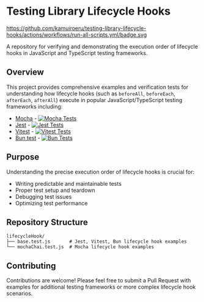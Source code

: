 # Testing Library Lifecycle Hooks

https://github.com/kamuiroeru/testing-library-lifecycle-hooks/actions/workflows/run-all-scripts.yml/badge.svg

A repository for verifying and demonstrating the execution order of lifecycle hooks in JavaScript and TypeScript testing frameworks.

## Overview

This project provides comprehensive examples and verification tests for understanding how lifecycle hooks (such as `beforeAll`, `beforeEach`, `afterEach`, `afterAll`) execute in popular JavaScript/TypeScript testing frameworks including:

- [Mocha](https://mochajs.org/) - [![Mocha Tests](https://example.com/mocha-badge)](https://example.com/mocha-actions)
- [Jest](https://jestjs.io/) - [![Jest Tests](https://example.com/jest-badge)](https://example.com/jest-actions)
- [Vitest](https://vitest.dev/) - [![Vitest Tests](https://example.com/vitest-badge)](https://example.com/vitest-actions)
- [Bun test](https://bun.sh/docs/cli/test) - [![Bun Tests](https://example.com/bun-badge)](https://example.com/bun-actions)

## Purpose

Understanding the precise execution order of lifecycle hooks is crucial for:
- Writing predictable and maintainable tests
- Proper test setup and teardown
- Debugging test issues
- Optimizing test performance

## Repository Structure

```
lifecycleHook/
├── base.test.js       # Jest, Vitest, Bun lifecycle hook examples
└── mochaChai.test.js  # Mocha lifecycle hook examples
```

## Contributing

Contributions are welcome! Please feel free to submit a Pull Request with examples for additional testing frameworks or more complex lifecycle hook scenarios.
